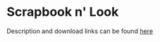 # Scrapbook n' Look

Description and download links can be found [here](https://rmackin97.github.io/Scrapbook-n-Look/)
